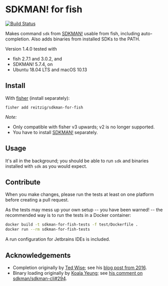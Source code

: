 # SDKMAN! for fish

[![Build Status][travis-badge]][travis-link]

Makes command `sdk` from [SDKMAN!] usable from fish, including auto-completion.
Also adds binaries from installed SDKs to the PATH.

Version 1.4.0 tested with 

 - fish 2.7.1 and 3.0.2, and 
 - SDKMAN! 5.7.4, on
 - Ubuntu 18.04 LTS and macOS 10.13

## Install

With [fisher] (install separately):

```
fisher add reitzig/sdkman-for-fish
```

_Note:_ 

 - Only compatible with fisher v3 upwards; v2 is no longer supported.
 - You have to install [SDKMAN!] separately.

## Usage

It's all in the background; you should be able to run `sdk` and binaries installed
with `sdk` as you would expect.

## Contribute

When you make changes, 
please run the tests at least on one platform before creating a pull request.

As the tests may mess up your own setup
-- you have been warned! -- 
the recommended way is to run the tests in a Docker container:
 
```bash
docker build -t sdkman-for-fish-tests -f test/Dockerfile .
docker run --rm sdkman-for-fish-tests
```
   
A run configuration for Jetbrains IDEs is included.

## Acknowledgements

 * Completion originally by [Ted Wise](https://github.com/ctwise); see his
     [blog post from 2016](http://tedwise.com/2016/02/26/using-sdkman-with-the-fish-shell).
 * Binary loading originally by [Koala Yeung](https://github.com/yookoala);
     see [his comment on sdkman/sdkman-cli#294](https://github.com/sdkman/sdkman-cli/issues/294#issuecomment-318252058).

[SDKMAN!]: https://github.com/sdkman/sdkman-cli
[fisher]: https://github.com/jorgebucaran/fisher
[travis-link]: https://travis-ci.org/reitzig/sdkman-for-fish
[travis-badge]: https://travis-ci.org/reitzig/sdkman-for-fish.svg?branch=master
